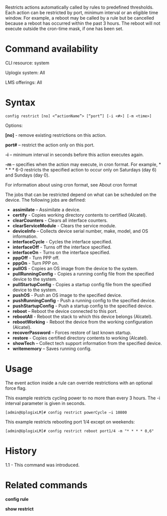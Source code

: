 <!-- 5.4 -->

Restricts actions automatically called by rules to predefined thresholds. Each action can be restricted by port, minimum interval or an eligible time window. For example, a reboot may be called by a rule but be cancelled because a reboot has occurred within the past 3 hours. The reboot will not execute outside the cron-time mask, if one has been set.

# Command availability 

CLI resource: system

Uplogix system: All

LMS offerings: All

# Syntax 

```
config restrict [no] <“actionName”> [“port”] [-i <#>] [-m <time>]
```

Options:

**[no]** - remove existing restrictions on this action.

**port#** – restrict the action only on this port.

**-i** – minimum interval in seconds before this action executes again.

**-m <time>** – specifies when the action may execute, in cron format. For example, * * * * 6-0 restricts the specified action to occur only on Saturdays (day 6) and Sundays (day 0).

For information about using cron format, see About cron format 

The jobs that can be restricted depend on what can be scheduled on the device. The following jobs are defined:

- **assimilate** – Assimilate a device. 
- **certify** - Copies working directory contents to certified (Alcatel).
- **clearCounters** - Clears all interface counters.
- **clearServiceModule** - Clears the service module.
- **deviceInfo** – Collects device serial number, make, model, and OS information.
- **interfaceCycle** - Cycles the interface specified.
- **interfaceOff** - Turns off the interface specified.
- **interfaceOn** - Turns on the interface specified.
- **pppOff** - Turn PPP off.
- **pppOn** - Turn PPP on.
- **pullOS** - Copies an OS image from the device to the system.
- **pullRunningConfig** - Copies a running config file from the specified device to the system.
- **pullStartupConfig** - Copies a startup config file from the specified device to the system.
- **pushOS**  - Push an OS image to the specified device.
- **pushRunningConfig** - Push a running config to the specified device.
- **pushStartupConfig** - Push a startup config to the specified device.
- **reboot** – Reboot the device connected to this port. 
- **rebootAll** - Reboot the stack to which this device belongs (Alcatel).
- **rebootWorking** - Reboot the device from the working configuration (Alcatel).
- **recoverPassword** – Forces restore of last known startup.
- **restore** - Copies certified directory contents to working (Alcatel).
- **showTech** – Collect tech support information from the specified device.
- **writememory** – Saves running config. 

# Usage 

The event action inside a rule can override restrictions with an optional force flag.

This example restricts cycling power to no more than every 3 hours. The -i interval parameter is given in seconds.


```
[admin@UplogixLM]# config restrict powerCycle –i 10800
```

This example restricts rebooting port 1/4 except on weekends:

```
[admin@UplogixLM]# config restrict reboot port1/4 -m "* * * * 0,6"
```

# History 

1.1 - This command was introduced.

# Related commands 

**config rule**

**show restrict**
